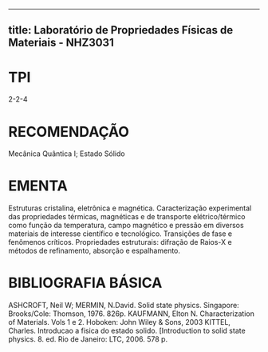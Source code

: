
---
title: Laboratório de Propriedades Físicas de Materiais - NHZ3031 
---

# TPI

2-2-4

# RECOMENDAÇÃO

Mecânica Quântica I; Estado Sólido

# EMENTA

Estruturas cristalina, eletrônica e magnética. Caracterização experimental das propriedades térmicas, magnéticas e de transporte elétrico/térmico como função da temperatura, campo magnético e pressão em diversos materiais de interesse científico e tecnológico. Transições de fase e fenômenos críticos. Propriedades estruturais: difração de Raios-X e métodos de refinamento, absorção e espalhamento.

# BIBLIOGRAFIA BÁSICA

ASHCROFT, Neil W; MERMIN, N.David. Solid state physics. Singapore: Brooks/Cole: Thomson, 1976. 826p.
KAUFMANN, Elton N. Characterization of Materials. Vols 1 e 2. Hoboken: John Wiley & Sons, 2003
KITTEL, Charles. Introducao a fisica do estado solido. [Introduction to solid state physics. 8. ed. Rio de Janeiro: LTC, 2006. 578 p.
        